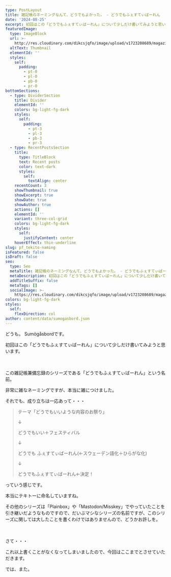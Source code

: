 ```yaml
---
type: PostLayout
title: 雑記帳のネーミングなんて、どうでもよかった。 - どうでもふぇすてぃばーれん
date: '2024-08-25'
excerpt: 初回はこの「どうでもふぇすてぃばーれん」について少しだけ書いてみようと思います。
featuredImage:
  type: ImageBlock
  url: >-
    http://res.cloudinary.com/dikcsjqfo/image/upload/v1723208689/magazine_thumbnail_cmafx9.svg
  altText: Thumbnail
  elementId: ''
  styles:
    self:
      padding:
        - pt-0
        - pl-0
        - pb-0
        - pr-0
bottomSections:
  - type: DividerSection
    title: Divider
    elementId: ''
    colors: bg-light-fg-dark
    styles:
      self:
        padding:
          - pt-3
          - pl-3
          - pb-3
          - pr-3
  - type: RecentPostsSection
    title:
      type: TitleBlock
      text: Recent posts
      color: text-dark
      styles:
        self:
          textAlign: center
    recentCount: 3
    showThumbnail: true
    showExcerpt: true
    showDate: true
    showAuthor: true
    actions: []
    elementId: ''
    variant: three-col-grid
    colors: bg-light-fg-dark
    styles:
      self:
        justifyContent: center
    hoverEffect: thin-underline
slug: pf_tekito-naming
isFeatured: false
isDraft: false
seo:
  type: Seo
  metaTitle: 雑記帳のネーミングなんて、どうでもよかった。 - どうでもふぇすてぃばーれん
  metaDescription: 初回はこの「どうでもふぇすてぃばーれん」について少しだけ書いてみようと思います。
  addTitleSuffix: false
  metaTags: []
  socialImage: >-
    https://res.cloudinary.com/dikcsjqfo/image/upload/v1723208689/magazine_thumbnail_cmafx9.svg
colors: bg-light-fg-dark
styles:
  self:
    flexDirection: col
author: content/data/sumogasbord.json
---
```

どうも。
Sumögåsbordです。

初回はこの「どうでもふぇすてぃばーれん」について少しだけ書いてみようと思います。

　

この雑記帳兼備忘録のシリーズである「どうでもふぇすてぃばーれん」という名前。

非常に雑なネーミングですが、本当に雑につけました。

それでも、成り立ちは一応あって・・・

> テーマ「どうでもいいような内容のお祭り」
>
> ↓
>
> どうでもいい＋フェスティバル
>
> ↓
>
> どうでも ふぇすてぃばーれん(←スウェーデン語化＋ひらがな化)
>
> ↓
>
> どうでもふぇすてぃばーれん←決定！

っていう感じです。

本当にテキトーに命名していますね。

その他のシリーズは「Plainbox」や「Mastodon/Misskey」でやっていたことを引き継いだようなものですので、だいぶマシなシリーズの名前ですが、このシリーズに関しては大したことを書くわけではありませんので、どうかお許しを。

　

さて・・・

これ以上書くことがなくなってしまいましたので、今回はここまでとさせていただきます。

では、また。
